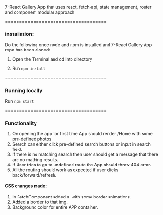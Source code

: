 7-React Gallery App that uses react, fetch-api, state management, router and component modular approach


====================================
### **Installation:**

Do the following once node and npm is installed and 7-React Gallery App repo has been cloned:
1. Open the Terminal and cd into directory

2. Run `npm install`


====================================
### **Running locally**

Run `npm start`

====================================
### **Functionality**

1. On opening the app for first time App should render /Home with some pre-defined photos
2. Search can either click pre-defined search buttons or input in search field.
3. If there is no matching search then user should get a message that there are no mathing results.
4. If User tries to go to undefined route the App should throw 404 error.
5. All the routing should work as expected if user clicks back/forward/refresh.

#### CSS changes made:

1. In FetchComponent added a <img> with some border animations.
2. Added a border to that img.
3. Background color for entire APP container.

